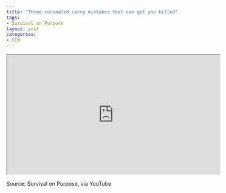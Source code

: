 ```yaml
---
title: "Three concealed carry mistakes that can get you killed"
tags:
- Survival on Purpose
layout: post
categories:
- CCW
---
```


<iframe width="560" height="315" src="https://www.youtube.com/embed/Z8L7GvqRLxo" title="3 Concealed Carry Mistakes That Could Get You Killed"></iframe>

Source: Survival on Purpose, via YouTube
